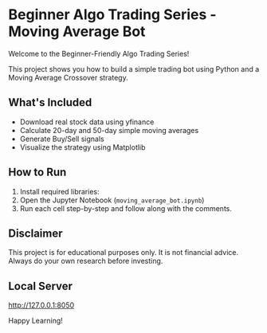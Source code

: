 # Beginner Algo Trading Series - Moving Average Bot

Welcome to the Beginner-Friendly Algo Trading Series!

This project shows you how to build a simple trading bot using Python and a Moving Average Crossover strategy.

## What's Included
- Download real stock data using yfinance
- Calculate 20-day and 50-day simple moving averages
- Generate Buy/Sell signals
- Visualize the strategy using Matplotlib

## How to Run
1. Install required libraries:
2. Open the Jupyter Notebook (`moving_average_bot.ipynb`)
3. Run each cell step-by-step and follow along with the comments.

## Disclaimer
This project is for educational purposes only. It is not financial advice. Always do your own research before investing.

## Local Server
http://127.0.0.1:8050

Happy Learning!
